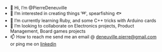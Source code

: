- 👋 Hi, I’m @PierreDeneuville
- 👀 I’m interested in creating things :loop:, spearfishing :fish:
- 🌱 I’m currently learning Ruby, and some C++  tricks with Arduino cards
- 💞️ I’m looking to collaborate on Electronics projects, Product Management, Board games projects
- 📫 How to reach me send me an email @ deneuville.pierre@gmail.com or ping me on [linkedin](www.linkedin.com/in/pierre-deneuville-80982714)

<!---
PierreDeneuville/PierreDeneuville is a ✨ special ✨ repository because its `README.md` (this file) appears on your GitHub profile.
You can click the Preview link to take a look at your changes.
--->
